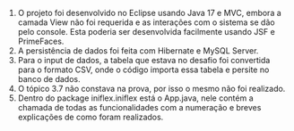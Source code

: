 1) O projeto foi desenvolvido no Eclipse usando Java 17 e MVC, embora a camada View não foi requerida e as interações com o sistema se dão pelo console. Esta poderia ser desenvolvida facilmente usando JSF e PrimeFaces.
2) A persistência de dados foi feita com Hibernate e MySQL Server.
3) Para o input de dados, a tabela que estava no desafio foi convertida para o formato CSV, onde o código importa essa tabela e persite no banco de dados.
4) O tópico 3.7 não constava na prova, por isso o mesmo não foi realizado.
5) Dentro do package iniflex.iniflex está o App.java, nele contém a chamada de todas as funcionalidades com a numeração e breves explicações de como foram realizados.
